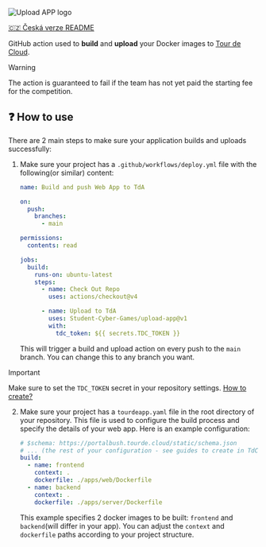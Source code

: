 ![Upload APP logo](https://github.com/user-attachments/assets/4b8145b6-db05-415b-9d1c-511b88dfff83)

[🇨🇿 Česká verze README](README.cs.md)

GitHub action used to **build** and **upload** your Docker images to [Tour de Cloud](https://tourde.cloud).

> [!WARNING]
> The action is guaranteed to fail if the team has not yet paid the starting fee for the competition. 

## ❓ How to use

There are 2 main steps to make sure your application builds and uploads successfully:

1) Make sure your project has a `.github/workflows/deploy.yml` file with the following(or similar) content:

    ```yaml
    name: Build and push Web App to TdA
    
    on:
      push:
        branches:
          - main
    
    permissions:
      contents: read
    
    jobs:
      build:
        runs-on: ubuntu-latest
        steps:
          - name: Check Out Repo
            uses: actions/checkout@v4
    
          - name: Upload to TdA
            uses: Student-Cyber-Games/upload-app@v1
            with:
              tdc_token: ${{ secrets.TDC_TOKEN }}
    ```
    
    This will trigger a build and upload action on every push to the `main` branch. You can change this to any branch you want.
    
> [!IMPORTANT] 
> Make sure to set the `TDC_TOKEN` secret in your repository settings. [How to create?](https://docs.github.com/en/actions/security-for-github-actions/security-guides/using-secrets-in-github-actions#creating-secrets-for-a-repository)

2) Make sure your project has a `tourdeapp.yaml` file in the root directory of your repository. This file is used to configure the build process and specify the details of your web app. Here is an example configuration:

    ```yaml
    # $schema: https://portalbush.tourde.cloud/static/schema.json
    # ... (the rest of your configuration - see guides to create in TdC documentation)
    build:
      - name: frontend
        context: .
        dockerfile: ./apps/web/Dockerfile
      - name: backend
        context: .
        dockerfile: ./apps/server/Dockerfile
    
    ```
    
    This example specifies 2 docker images to be built: `frontend` and `backend`(will differ in your app). You can adjust the `context` and `dockerfile` paths according to your project structure.